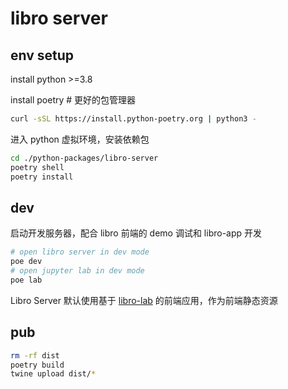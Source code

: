 # libro server

## env setup

install python >=3.8

install poetry # 更好的包管理器

```sh
curl -sSL https://install.python-poetry.org | python3 -
```

进入 python 虚拟环境，安装依赖包

```sh
cd ./python-packages/libro-server
poetry shell
poetry install
```

## dev

启动开发服务器，配合 libro 前端的 demo 调试和 libro-app 开发

```sh
# open libro server in dev mode
poe dev
# open jupyter lab in dev mode
poe lab
```

Libro Server 默认使用基于 [libro-lab](https://github.com/difizen/libro/tree/main/packages/libro-lab) 的前端应用，作为前端静态资源

## pub

```sh
rm -rf dist
poetry build
twine upload dist/*
```
